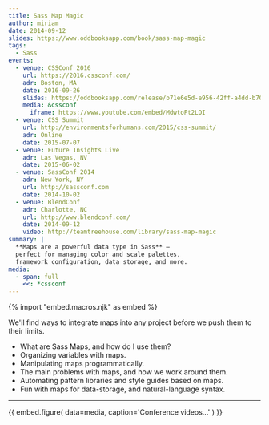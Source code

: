 ```yaml
---
title: Sass Map Magic
author: miriam
date: 2014-09-12
slides: https://www.oddbooksapp.com/book/sass-map-magic
tags:
  - Sass
events:
  - venue: CSSConf 2016
    url: https://2016.cssconf.com/
    adr: Boston, MA
    date: 2016-09-26
    slides: https://oddbooksapp.com/release/b71e6e5d-e956-42ff-a4dd-b70bf3b13a2a
    media: &cssconf
      iframe: https://www.youtube.com/embed/MdwtoFt2LOI
  - venue: CSS Summit
    url: http://environmentsforhumans.com/2015/css-summit/
    adr: Online
    date: 2015-07-07
  - venue: Future Insights Live
    adr: Las Vegas, NV
    date: 2015-06-02
  - venue: SassConf 2014
    adr: New York, NY
    url: http://sassconf.com
    date: 2014-10-02
  - venue: BlendConf
    adr: Charlotte, NC
    url: http://www.blendconf.com/
    date: 2014-09-12
    video: http://teamtreehouse.com/library/sass-map-magic
summary: |
  **Maps are a powerful data type in Sass** —
  perfect for managing color and scale palettes,
  framework configuration, data storage, and more.
media:
  - span: full
    <<: *cssconf
---
```


{% import "embed.macros.njk" as embed %}

We'll find ways to integrate maps into any project
before we push them to their limits.

- What are Sass Maps, and how do I use them?
- Organizing variables with maps.
- Manipulating maps programmatically.
- The main problems with maps, and how we work around them.
- Automating pattern libraries and style guides based on maps.
- Fun with maps for data-storage, and natural-language syntax.

------

{{ embed.figure(
  data=media,
  caption='Conference videos...'
) }}
